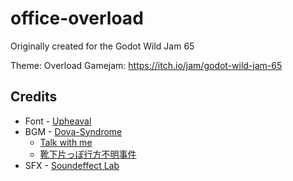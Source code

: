 # office-overload

Originally created for the Godot Wild Jam 65

Theme: Overload
Gamejam: https://itch.io/jam/godot-wild-jam-65

## Credits

- Font - [Upheaval](https://www.dafont.com/upheaval.font)
- BGM - [Dova-Syndrome](https://dova-s.jp/)
    - [Talk with me](https://dova-s.jp/bgm/play21014.html)
    - [靴下片っぽ行方不明事件](https://dova-s.jp/bgm/play20963.html)
- SFX - [Soundeffect Lab](https://soundeffect-lab.info/)